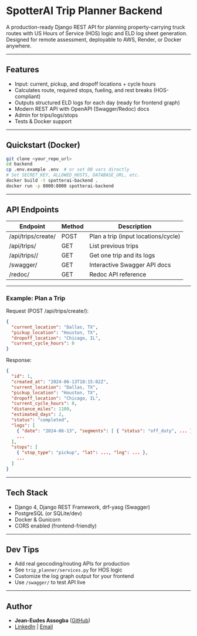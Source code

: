 # SpotterAI Trip Planner Backend

A production-ready Django REST API for planning property-carrying truck routes with US Hours of Service (HOS) logic and ELD log sheet generation. Designed for remote assessment, deployable to AWS, Render, or Docker anywhere.

---

## Features

- Input: current, pickup, and dropoff locations + cycle hours
- Calculates route, required stops, fueling, and rest breaks (HOS-compliant)
- Outputs structured ELD logs for each day (ready for frontend graph)
- Modern REST API with OpenAPI (Swagger/Redoc) docs
- Admin for trips/logs/stops
- Tests & Docker support

---

## Quickstart (Docker)

```bash
git clone <your_repo_url>
cd backend
cp .env.example .env  # or set DB vars directly
# Set SECRET_KEY, ALLOWED_HOSTS, DATABASE_URL, etc.
docker build -t spotterai-backend .
docker run -p 8000:8000 spotterai-backend
```

---

## API Endpoints

| Endpoint           | Method | Description                         |
| ------------------ | ------ | ----------------------------------- |
| /api/trips/create/ | POST   | Plan a trip (input locations/cycle) |
| /api/trips/        | GET    | List previous trips                 |
| /api/trips/<id>/   | GET    | Get one trip and its logs           |
| /swagger/          | GET    | Interactive Swagger API docs        |
| /redoc/            | GET    | Redoc API reference                 |

---

### Example: Plan a Trip

Request (POST /api/trips/create/):

```json
{
  "current_location": "Dallas, TX",
  "pickup_location": "Houston, TX",
  "dropoff_location": "Chicago, IL",
  "current_cycle_hours": 0
}
```

Response:

```json
{
  "id": 1,
  "created_at": "2024-06-13T18:15:02Z",
  "current_location": "Dallas, TX",
  "pickup_location": "Houston, TX",
  "dropoff_location": "Chicago, IL",
  "current_cycle_hours": 0,
  "distance_miles": 1100,
  "estimated_days": 2,
  "status": "completed",
  "logs": [
    { "date": "2024-06-13", "segments": [ { "status": "off_duty", ... } ] },
    ...
  ],
  "stops": [
    { "stop_type": "pickup", "lat": ..., "lng": ... },
    ...
  ]
}
```

---

## Tech Stack

- Django 4, Django REST Framework, drf-yasg (Swagger)
- PostgreSQL (or SQLite/dev)
- Docker & Gunicorn
- CORS enabled (frontend-friendly)

---

## Dev Tips

- Add real geocoding/routing APIs for production
- See `trip_planner/services.py` for HOS logic
- Customize the log graph output for your frontend
- Use `/swagger/` to test API live

---

## Author

- **Jean-Eudes Assogba** ([GitHub](https://github.com/JeanEudes-dev))
- [LinkedIn](https://www.linkedin.com/in/jeaneudes-assogba/) | [Email](mailto:jeaneudesdev@gmail.com)

